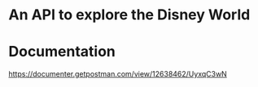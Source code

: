 ﻿# An API to explore the Disney World
# Documentation

https://documenter.getpostman.com/view/12638462/UyxqC3wN
